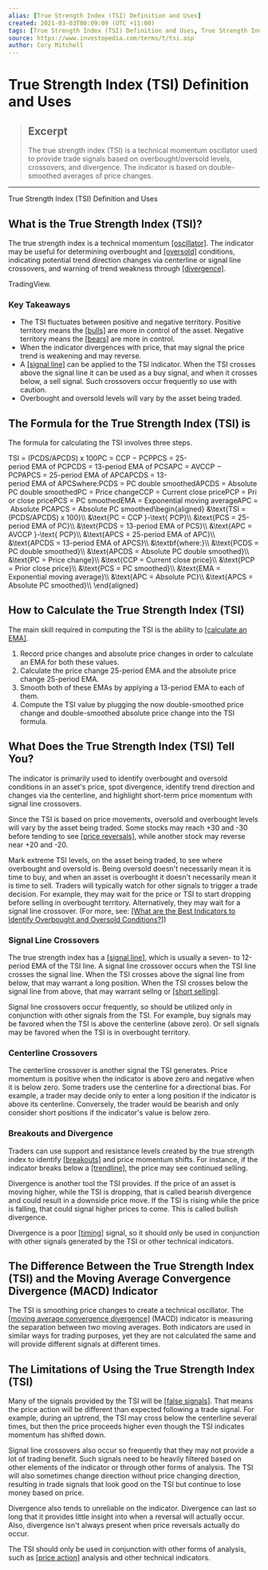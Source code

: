 ```yaml
---
alias: [True Strength Index (TSI) Definition and Uses]
created: 2021-03-03T00:09:09 (UTC +11:00)
tags: [True Strength Index (TSI) Definition and Uses, True Strength Index (TSI) Definition and Uses]
source: https://www.investopedia.com/terms/t/tsi.asp
author: Cory Mitchell
---
```


# True Strength Index (TSI) Definition and Uses

> ## Excerpt
> The true strength index (TSI) is a technical momentum oscillator used to provide trade signals based on overbought/oversold levels, crossovers, and divergence. The indicator is based on double-smoothed averages of price changes.

---

True Strength Index (TSI) Definition and Uses
## What is the True Strength Index (TSI)?

The true strength index is a technical momentum [[oscillator]](https://www.investopedia.com/terms/o/oscillator.asp). The indicator may be useful for determining overbought and [[oversold]](https://www.investopedia.com/terms/o/oversold.asp) conditions, indicating potential trend direction changes via centerline or signal line crossovers, and warning of trend weakness through [[divergence]](https://www.investopedia.com/terms/d/divergence.asp).

TradingView.

### Key Takeaways

-   The TSI fluctuates between positive and negative territory. Positive territory means the [[bulls]](https://www.investopedia.com/terms/b/bull.asp) are more in control of the asset. Negative territory means the [[bears]](https://www.investopedia.com/terms/b/bear.asp) are more in control.
-   When the indicator divergences with price, that may signal the price trend is weakening and may reverse.
-   A [[signal line]](https://www.investopedia.com/terms/s/signal_line.asp) can be applied to the TSI indicator. When the TSI crosses above the signal line it can be used as a buy signal, and when it crosses below, a sell signal. Such crossovers occur frequently so use with caution.
-   Overbought and oversold levels will vary by the asset being traded.

## The Formula for the True Strength Index (TSI) is

The formula for calculating the TSI involves three steps.

TSI = (PCDS/APCDS) x 100PC = CCP − PCPPCS = 25-period EMA of PCPCDS = 13-period EMA of PCSAPC = AVCCP − PCPAPCS = 25-period EMA of APCAPCDS = 13-period EMA of APCSwhere:PCDS = PC double smoothedAPCDS = Absolute PC double smoothedPC = Price changeCCP = Current close pricePCP = Prior close pricePCS = PC smoothedEMA = Exponential moving averageAPC = Absolute PCAPCS = Absolute PC smoothed\\begin{aligned} &\\text{TSI = (PCDS/APCDS) x 100}\\\\ &\\text{PC = CCP }-\\text{ PCP}\\\\ &\\text{PCS = 25-period EMA of PC}\\\\ &\\text{PCDS = 13-period EMA of PCS}\\\\ &\\text{APC = AVCCP }-\\text{ PCP}\\\\ &\\text{APCS = 25-period EMA of APC}\\\\ &\\text{APCDS = 13-period EMA of APCS}\\\\ &\\textbf{where:}\\\\ &\\text{PCDS = PC double smoothed}\\\\ &\\text{APCDS = Absolute PC double smoothed}\\\\ &\\text{PC = Price change}\\\\ &\\text{CCP = Current close price}\\\\ &\\text{PCP = Prior close price}\\\\ &\\text{PCS = PC smoothed}\\\\ &\\text{EMA = Exponential moving average}\\\\ &\\text{APC = Absolute PC}\\\\ &\\text{APCS = Absolute PC smoothed}\\\\ \\end{aligned}

## How to Calculate the True Strength Index (TSI)

The main skill required in computing the TSI is the ability to [[calculate an EMA]](https://www.investopedia.com/ask/answers/122314/what-exponential-moving-average-ema-formula-and-how-ema-calculated.asp).

1.  Record price changes and absolute price changes in order to calculate an EMA for both these values.
2.  Calculate the price change 25-period EMA and the absolute price change 25-period EMA.
3.  Smooth both of these EMAs by applying a 13-period EMA to each of them.
4.  Compute the TSI value by plugging the now double-smoothed price change and double-smoothed absolute price change into the TSI formula.

## What Does the True Strength Index (TSI) Tell You?

The indicator is primarily used to identify overbought and oversold conditions in an asset's price, spot divergence, identify trend direction and changes via the centerline, and highlight short-term price momentum with signal line crossovers.

Since the TSI is based on price movements, oversold and overbought levels will vary by the asset being traded. Some stocks may reach +30 and -30 before tending to see [[price reversals]](https://www.investopedia.com/terms/r/reversal.asp), while another stock may reverse near +20 and -20.

Mark extreme TSI levels, on the asset being traded, to see where overbought and oversold is. Being oversold doesn't necessarily mean it is time to buy, and when an asset is overbought it doesn't necessarily mean it is time to sell. Traders will typically watch for other signals to trigger a trade decision. For example, they may wait for the price or TSI to start dropping before selling in overbought territory. Alternatively, they may wait for a signal line crossover. (For more, see: [[What are the Best Indicators to Identify Overbought and Oversold Conditions?]](https://www.investopedia.com/ask/answers/121214/what-are-best-indicators-identify-overbought-and-oversold-stocks.asp))

### Signal Line Crossovers

The true strength index has a [[signal line]](https://www.investopedia.com/terms/s/signal_line.asp), which is usually a seven- to 12-period EMA of the TSI line. A signal line crossover occurs when the TSI line crosses the signal line. When the TSI crosses above the signal line from below, that may warrant a long position. When the TSI crosses below the signal line from above, that may warrant sellng or [[short selling]](https://www.investopedia.com/terms/s/shortselling.asp).

Signal line crossovers occur frequently, so should be utilized only in conjunction with other signals from the TSI. For example, buy signals may be favored when the TSI is above the centerline (above zero). Or sell signals may be favored when the TSI is in overbought territory.

### Centerline Crossovers

The centerline crossover is another signal the TSI generates. Price momentum is positive when the indicator is above zero and negative when it is below zero. Some traders use the centerline for a directional bias. For example, a trader may decide only to enter a long position if the indicator is above its centerline. Conversely, the trader would be bearish and only consider short positions if the indicator's value is below zero.

### Breakouts and Divergence

Traders can use support and resistance levels created by the true strength index to identify [[breakouts]](https://www.investopedia.com/terms/b/breakout.asp) and price momentum shifts. For instance, if the indicator breaks below a [[trendline]](https://www.investopedia.com/terms/t/trendline.asp), the price may see continued selling.

Divergence is another tool the TSI provides. If the price of an asset is moving higher, while the TSI is dropping, that is called bearish divergence and could result in a downside price move. If the TSI is rising while the price is falling, that could signal higher prices to come. This is called bullish divergence.

Divergence is a poor [[timing]](https://www.investopedia.com/terms/m/markettiming.asp) signal, so it should only be used in conjunction with other signals generated by the TSI or other technical indicators.

## The Difference Between the True Strength Index (TSI) and the Moving Average Convergence Divergence (MACD) Indicator

The TSI is smoothing price changes to create a technical oscillator. The [[moving average convergence divergence]](https://www.investopedia.com/terms/m/macd.asp) (MACD) indicator is measuring the separation between two moving averages. Both indicators are used in similar ways for trading purposes, yet they are not calculated the same and will provide different signals at different times.

## The Limitations of Using the True Strength Index (TSI)

Many of the signals provided by the TSI will be [[false signals]](https://www.investopedia.com/terms/f/false-signal.asp). That means the price action will be different than expected following a trade signal. For example, during an uptrend, the TSI may cross below the centerline several times, but then the price proceeds higher even though the TSI indicates momentum has shifted down.

Signal line crossovers also occur so frequently that they may not provide a lot of trading benefit. Such signals need to be heavily filtered based on other elements of the indicator or through other forms of analysis. The TSI will also sometimes change direction without price changing direction, resulting in trade signals that look good on the TSI but continue to lose money based on price.

Divergence also tends to unreliable on the indicator. Divergence can last so long that it provides little insight into when a reversal will actually occur. Also, divergence isn't always present when price reversals actually do occur.

The TSI should only be used in conjunction with other forms of analysis, such as [[price action]](https://www.investopedia.com/terms/p/price-action.asp) analysis and other technical indicators.
